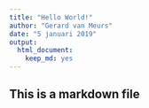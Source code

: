 ```yaml
---
title: "Hello World!"
author: "Gerard van Meurs"
date: "5 januari 2019"
output:
  html_document:
    keep_md: yes
---
```




## This is a markdown file
